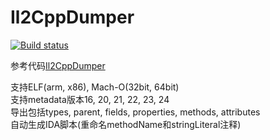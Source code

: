 # Il2CppDumper
[![Build status](https://ci.appveyor.com/api/projects/status/anhqw33vcpmp8ofa?svg=true)](https://ci.appveyor.com/project/Perfare/il2cppdumper/branch/master/artifacts)  

参考代码[Il2CppDumper](https://github.com/Jumboperson/Il2CppDumper)  

支持ELF(arm, x86), Mach-O(32bit, 64bit)  
支持metadata版本16, 20, 21, 22, 23, 24  
导出包括types, parent, fields, properties, methods, attributes  
自动生成IDA脚本(重命名methodName和stringLiteral注释)
